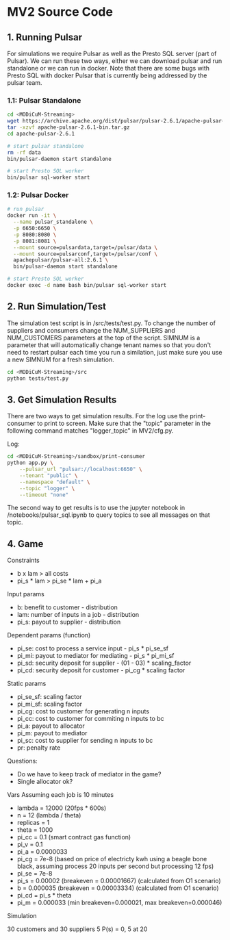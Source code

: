 # MV2 Source Code

## 1. Running Pulsar

For simulations we require Pulsar as well as the Presto SQL server (part of Pulsar). We can run these
two ways, either we can download pulsar and run standalone or we can run in docker. Note that 
there are some bugs with Presto SQL with docker Pulsar that is currently being addressed by
the pulsar team.

### 1.1: Pulsar Standalone 
```bash
cd <MODiCuM-Streaming>
wget https://archive.apache.org/dist/pulsar/pulsar-2.6.1/apache-pulsar-2.6.1-bin.tar.gz
tar -xzvf apache-pulsar-2.6.1-bin.tar.gz
cd apache-pulsar-2.6.1

# start pulsar standalone
rm -rf data
bin/pulsar-daemon start standalone

# start Presto SQL worker
bin/pulsar sql-worker start
```

### 1.2: Pulsar Docker
```bash
# run pulsar
docker run -it \
  --name pulsar_standalone \
  -p 6650:6650 \
  -p 8080:8080 \
  -p 8081:8081 \
  --mount source=pulsardata,target=/pulsar/data \
  --mount source=pulsarconf,target=/pulsar/conf \
  apachepulsar/pulsar-all:2.6.1 \
  bin/pulsar-daemon start standalone

# start Presto SQL worker
docker exec -d name bash bin/pulsar sql-worker start
```

## 2. Run Simulation/Test

The simulation test script is in <MODiCuM-Streaming>/src/tests/test.py. To change the number of 
suppliers and consumers change the NUM_SUPPLIERS and NUM_CUSTOMERS parameters at the top of the script.
SIMNUM is a parameter that will automatically change tenant names so that you don't need to restart
pulsar each time you run a similation, just make sure you use a new SIMNUM for a fresh simulation.

```bash
cd <MODiCuM-Streaming>/src
python tests/test.py
```

## 3. Get Simulation Results

There are two ways to get simulation results. For the log use the print-consumer to print to screen.
Make sure that the "topic" parameter in the following command matches "logger_topic" in MV2/cfg.py.

Log:
```bash
cd <MODiCuM-Streaming>/sandbox/print-consumer
python app.py \
    --pulsar_url "pulsar://localhost:6650" \
    --tenant "public" \
    --namespace "default" \
    --topic "logger" \
    --timeout "none"
```

The second way to get results is to use the jupyter notebook in <MODiCuM-Streaming>/notebooks/pulsar_sql.ipynb
to query topics to see all messages on that topic.


## 4. Game

Constraints
* b x lam > all costs
* pi_s * lam > pi_se * lam + pi_a

Input params
* b: benefit to customer - distribution
* lam: number of inputs in a job - distribution
* pi_s: payout to supplier - distribution 

Dependent params (function)
* pi_se: cost to process a service input - pi_s * pi_se_sf
* pi_mi: payout to mediator for mediating - pi_s * pi_mi_sf
* pi_sd: security deposit for supplier - (01 - 03) * scaling_factor
* pi_cd: security deposit for customer - pi_cg * scaling factor

Static params
* pi_se_sf: scaling factor 
* pi_mi_sf: scaling factor
* pi_cg: cost to customer for generating n inputs
* pi_cc: cost to customer for commiting n inputs to bc
* pi_a: payout to allocator
* pi_m: payout to mediator
* pi_sc: cost to supplier for sending n inputs to bc
* pr: penalty rate

Questions:

* Do we have to keep track of mediator in the game?
* Single allocator ok?


Vars
Assuming each job is 10 minutes

* lambda = 12000 (20fps * 600s)
* n = 12 (lambda / theta)
* replicas = 1
* theta = 1000
* pi_cc = 0.1 (smart contract gas function)
* pi_v = 0.1
* pi_a = 0.0000033
* pi_cg = 7e-8 (based on price of electricty kwh using a beagle bone black, assuming process 20 inputs per second but processing 12 fps)
* pi_se = 7e-8
* pi_s = 0.00002 (breakeven = 0.00001667) (calculated from O1 scenario)
* b = 0.000035 (breakeven = 0.00003334) (calculated from O1 scenario)
* pi_cd = pi_s * theta
* pi_m = 0.000033 (min breakeven=0.000021, max breakeven=0.000046)

Simulation

30 customers and 30 suppliers
5 P(s) = 0, 5 at 20



